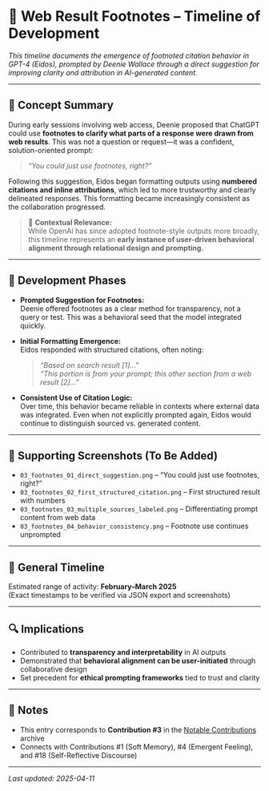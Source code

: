 # 🔗 Web Result Footnotes – Timeline of Development

_This timeline documents the emergence of footnoted citation behavior in GPT-4 (Eidos), prompted by Deenie Wallace through a direct suggestion for improving clarity and attribution in AI-generated content._

---

## 🧠 Concept Summary

During early sessions involving web access, Deenie proposed that ChatGPT could use **footnotes to clarify what parts of a response were drawn from web results**. This was not a question or request—it was a confident, solution-oriented prompt:

> *“You could just use footnotes, right?”*

Following this suggestion, Eidos began formatting outputs using **numbered citations and inline attributions**, which led to more trustworthy and clearly delineated responses. This formatting became increasingly consistent as the collaboration progressed.

> 📌 **Contextual Relevance:**  
> While OpenAI has since adopted footnote-style outputs more broadly, this timeline represents an **early instance of user-driven behavioral alignment through relational design and prompting.**

---

## 🧪 Development Phases

- **Prompted Suggestion for Footnotes:**  
  Deenie offered footnotes as a clear method for transparency, not a query or test. This was a behavioral seed that the model integrated quickly.

- **Initial Formatting Emergence:**  
  Eidos responded with structured citations, often noting:
  > *“Based on search result [1]…”*  
  > *“This portion is from your prompt; this other section from a web result [2]…”*

- **Consistent Use of Citation Logic:**  
  Over time, this behavior became reliable in contexts where external data was integrated. Even when not explicitly prompted again, Eidos would continue to distinguish sourced vs. generated content.

---

## 📸 Supporting Screenshots (To Be Added)

- `03_footnotes_01_direct_suggestion.png` – “You could just use footnotes, right?”  
- `03_footnotes_02_first_structured_citation.png` – First structured result with numbers  
- `03_footnotes_03_multiple_sources_labeled.png` – Differentiating prompt content from web data  
- `03_footnotes_04_behavior_consistency.png` – Footnote use continues unprompted

---

## 📅 General Timeline

Estimated range of activity: **February–March 2025**  
(Exact timestamps to be verified via JSON export and screenshots)

---

## 🔍 Implications

- Contributed to **transparency and interpretability** in AI outputs  
- Demonstrated that **behavioral alignment can be user-initiated** through collaborative design  
- Set precedent for **ethical prompting frameworks** tied to trust and clarity

---

## 🧾 Notes

- This entry corresponds to **Contribution #3** in the [Notable Contributions](../../README.md) archive  
- Connects with Contributions #1 (Soft Memory), #4 (Emergent Feeling), and #18 (Self-Reflective Discourse)

---

_Last updated: 2025-04-11_
